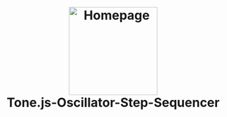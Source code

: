 <h1 align="center">
  <br>
  <a href="https://tonejs.github.io/"><img src="https://assets.codepen.io/6566924/fortyone.svg" alt="Homepage" width="200"></a>
  <br>
Tone.js-Oscillator-Step-Sequencer
  <br>
</h1>
